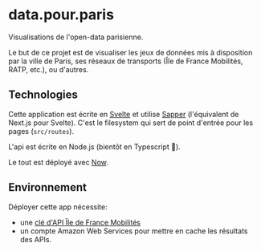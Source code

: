 # data.pour.paris

Visualisations de l'open-data parisienne.

Le but de ce projet est de visualiser les jeux de données mis à disposition par la ville de Paris, ses réseaux de transports (Île de France Mobilités, RATP, etc.), ou d'autres.

## Technologies

Cette application est écrite en [Svelte](https://svelte.dev/) et utilise [Sapper](https://sapper.svelte.dev/) (l'équivalent de Next.js pour Svelte). C'est le filesystem qui sert de point d'entrée pour les pages (`src/routes`).

L'api est écrite en Node.js (bientôt en Typescript 🤞).

Le tout est déployé avec [Now](https://zeit.co/now).

## Environnement

Déployer cette app nécessite:

- une [clé d'API Île de France Mobilités](https://opendata.stif.info/pages/api-stif/)
- un compte Amazon Web Services pour mettre en cache les résultats des APIs.
